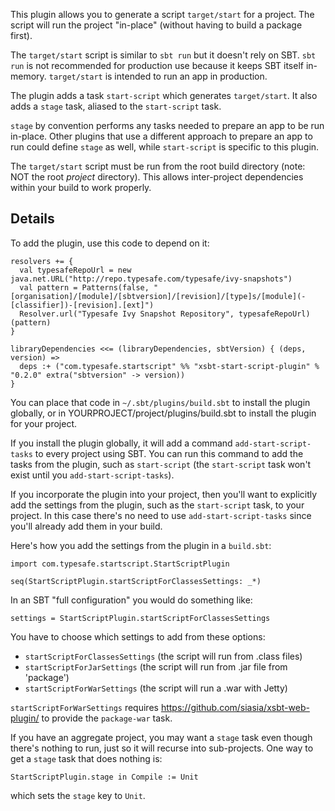 This plugin allows you to generate a script `target/start` for a
project.  The script will run the project "in-place" (without having
to build a package first).

The `target/start` script is similar to `sbt run` but it doesn't rely
on SBT. `sbt run` is not recommended for production use because it
keeps SBT itself in-memory. `target/start` is intended to run an
app in production.

The plugin adds a task `start-script` which generates `target/start`.
It also adds a `stage` task, aliased to the `start-script` task.

`stage` by convention performs any tasks needed to prepare an app to
be run in-place. Other plugins that use a different approach to
prepare an app to run could define `stage` as well, while
`start-script` is specific to this plugin.

The `target/start` script must be run from the root build directory
(note: NOT the root _project_ directory). This allows inter-project
dependencies within your build to work properly.

## Details

To add the plugin, use this code to depend on it:

    resolvers += {
      val typesafeRepoUrl = new java.net.URL("http://repo.typesafe.com/typesafe/ivy-snapshots")
      val pattern = Patterns(false, "[organisation]/[module]/[sbtversion]/[revision]/[type]s/[module](-[classifier])-[revision].[ext]")
      Resolver.url("Typesafe Ivy Snapshot Repository", typesafeRepoUrl)(pattern)
    }

    libraryDependencies <<= (libraryDependencies, sbtVersion) { (deps, version) =>
      deps :+ ("com.typesafe.startscript" %% "xsbt-start-script-plugin" % "0.2.0" extra("sbtversion" -> version))
    }

You can place that code in `~/.sbt/plugins/build.sbt` to install the
plugin globally, or in YOURPROJECT/project/plugins/build.sbt to
install the plugin for your project.

If you install the plugin globally, it will add a command
`add-start-script-tasks` to every project using SBT. You can run this
command to add the tasks from the plugin, such as `start-script` (the
`start-script` task won't exist until you `add-start-script-tasks`).

If you incorporate the plugin into your project, then you'll want to
explicitly add the settings from the plugin, such as the
`start-script` task, to your project. In this case there's no need to
use `add-start-script-tasks` since you'll already add them in your
build.

Here's how you add the settings from the plugin in a `build.sbt`:

    import com.typesafe.startscript.StartScriptPlugin

    seq(StartScriptPlugin.startScriptForClassesSettings: _*)

In an SBT "full configuration" you would do something like:

    settings = StartScriptPlugin.startScriptForClassesSettings

You have to choose which settings to add from these options:

 - `startScriptForClassesSettings`  (the script will run from .class files)
 - `startScriptForJarSettings`      (the script will run from .jar file from 'package')
 - `startScriptForWarSettings`      (the script will run a .war with Jetty)

`startScriptForWarSettings` requires
https://github.com/siasia/xsbt-web-plugin/ to provide the
`package-war` task.

If you have an aggregate project, you may want a `stage` task even
though there's nothing to run, just so it will recurse into sub-projects.
One way to get a `stage` task that does nothing is:

    StartScriptPlugin.stage in Compile := Unit

which sets the `stage` key to `Unit`.
